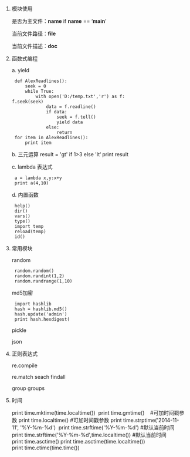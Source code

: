 1. 模块使用
	
	是否为主文件：__name__       if __name__ == ‘__main__’

	当前文件路径：__file__

	当前文件描述：__doc__
	
2. 函数式编程
	
	a. yield
	
		def AlexReadlines(): 
			seek = 0 
			while True: 
				with open('D:/temp.txt','r') as f: 											f.seek(seek) 
					data = f.readline() 
					if data: 
						seek = f.tell() 
						yield data 
					else: 
						return 
		for item in AlexReadlines(): 
			print item
			
	b. 三元运算
		result = 'gt' if 1>3 else 'lt‘
		print result
		
	
	c. lambda 表达式
		
		a = lambda x,y:x+y
		print a(4,10)
		
	d. 内置函数
		
		help()
		dir()
		vars()
		type()
		import temp
		reload(temp)
		id()

3. 常用模块
	
	random
		
		random.random()
		random.randint(1,2)
		random.randrange(1,10)
	
	md5加密
		
		import hashlib
		hash = hashlib.md5()
		hash.update('admin')
		print hash.hexdigest(
	
	pickle
	
	json

4. 正则表达式
	
	re.compile
	
	re.match	seach  findall
	
	group groups
	
5. 时间
	
	print time.mktime(time.localtime()) 
	print time.gmtime()    #可加时间戳参数
	print time.localtime() #可加时间戳参数
	print time.strptime('2014-11-11', '%Y-%m-%d') 
	print time.strftime('%Y-%m-%d') #默认当前时间
	print time.strftime('%Y-%m-%d',time.localtime()) #默认当前时间
	print time.asctime()
	print time.asctime(time.localtime())
	print time.ctime(time.time())
	
	

		
		
	